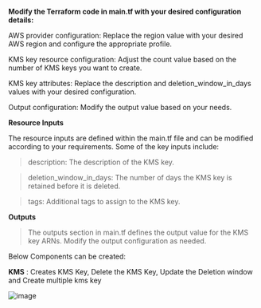 **Modify the Terraform code in main.tf with your desired configuration details:**


AWS provider configuration: Replace the region value with your desired AWS region and configure the appropriate profile.

KMS key resource configuration: Adjust the count value based on the number of KMS keys you want to create.

KMS key attributes: Replace the description and deletion_window_in_days values with your desired configuration.

Output configuration: Modify the output value based on your needs.



**Resource Inputs**

The resource inputs are defined within the main.tf file and can be modified according to your requirements. Some of the key inputs include:

>description: The description of the KMS key.

>deletion_window_in_days: The number of days the KMS key is retained before it is deleted.

> tags: Additional tags to assign to the KMS key.

**Outputs**

>The outputs section in main.tf defines the output value for the KMS key ARNs. Modify the output configuration as needed.

Below Components can be created: 

**KMS** : Creates KMS Key, Delete the KMS Key, Update the Deletion window and Create multiple kms key

![image](https://github.com/abs-cbn-tf/terraform-abs/assets/133660640/9f29da97-3481-4b92-bdbc-196f0d0f0ea0)

